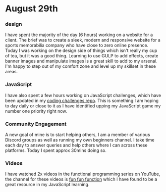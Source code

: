 # August 29th

### design

I have spent the majority of the day (6 hours) working on a website for a client. The brief was to create a sleek, modern and responsive website for a sports memorabilia company who have close to zero online presence. Today I was working on the design side of things which isn't really my cup of tea, but it was a good thing. Learning to use GULP to add effects, create banner images and manipulate images is a great skill to add to my arsenal. I'm happy to step out of my comfort zone and level up my skillset in these areas.

### JavaScript

I have also spent a few hours working on JavaScript challenges, which have been updated in my [coding challenges repo](https://github.com/shan5742/codingchallenges). This is something I am hoping to day daily or close to it as I have identified upping my JavaScript game my number one priority right now.

### Community Engagement

A new goal of mine is to start helping others, I am a member of various Discord groups as well as running my own beginners channel. I take time each day to answer queries and help others where I can across these platforms. Today I spent approx 30mins doing so.

### Videos

I have watched 2x videos in the functional programming series on YouTube, the channel for these videos is [fun fun function](https://www.youtube.com/channel/UCO1cgjhGzsSYb1rsB4bFe4Q) which I have found to be a great resource in my JavaScript learning.

